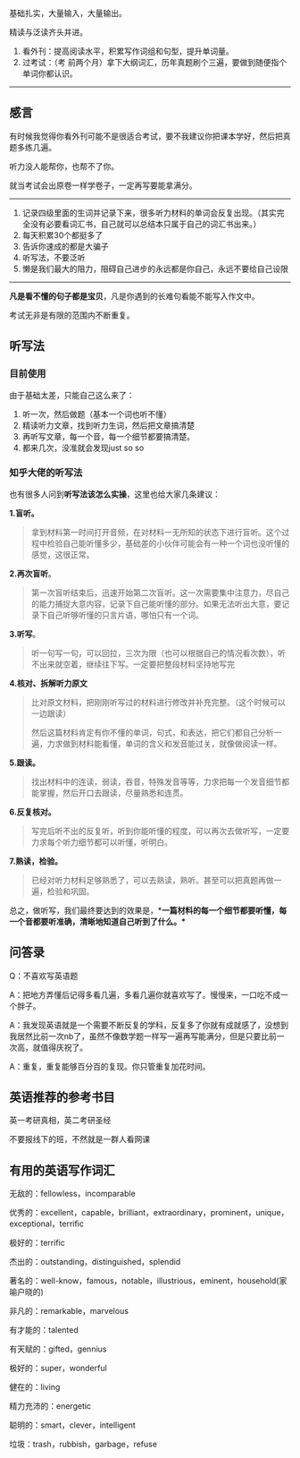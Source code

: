 基础扎实，大量输入，大量输出。

精读与泛读齐头并进。

1. 看外刊：提高阅读水平，积累写作词组和句型，提升单词量。
2. 过考试：（考 前两个月）拿下大纲词汇，历年真题刷个三遍，要做到随便指个单词你都认识。

---

## 感言

有时候我觉得你看外刊可能不是很适合考试，要不我建议你把课本学好，然后把真题多练几遍。

听力没人能帮你，也帮不了你。

就当考试会出原卷一样学卷子，一定再写要能拿满分。

---

1. 记录四级里面的生词并记录下来，很多听力材料的单词会反复出现。（其实完全没有必要看词汇书，自己就可以总结本只属于自己的词汇书出来。）
2. 每天积累30个都挺多了
3. 告诉你速成的都是大骗子
4. 听写法，不要泛听
5. 懒是我们最大的阻力，阻碍自己进步的永远都是你自己，永远不要给自己设限

---

**凡是看不懂的句子都是宝贝**，凡是你遇到的长难句看能不能写入作文中。

考试无非是有限的范围内不断重复。

## 听写法

### 目前使用

由于基础太差，只能自己这么来了：

1. 听一次，然后做题（基本一个词也听不懂）
2. 精读听力文章，找到听力生词，然后把文章搞清楚
3. 再听写文章，每一个音，每一个细节都要搞清楚。
4. 都来几次，没准就会发现just so so

### 知乎大佬的听写法

也有很多人问到**听写法该怎么实操**，这里也给大家几条建议：

**1.盲听。**

> 拿到材料第一时间打开音频，在对材料一无所知的状态下进行盲听。这个过程中检验自己能听懂多少，基础差的小伙伴可能会有一种一个词也没听懂的感觉，这很正常。

**2.再次盲听**。

> 第一次盲听结束后，迅速开始第二次盲听。这一次需要集中注意力，尽自己的能力捕捉大意内容，记录下自己能听懂的部分。如果无法听出大意，要记录下自己听够听懂的只言片语，哪怕只有一个词。

**3.听写**。

> 听一句写一句，可以回拉，三次为限（也可以根据自己的情况看次数），听不出来就空着，继续往下写。一定要把整段材料坚持地写完

**4.核对、拆解听力原文**

> 比对原文材料，把刚刚听写过的材料进行修改并补充完整。（这个时候可以一边跟读）
>
> 然后这篇材料肯定有你不懂的单词，句式，和表达，把它们都自己分析一遍，力求做到材料能看懂，单词的含义和发音能过关，就像做阅读一样。

**5.跟读。**

> 找出材料中的连读，弱读，吞音，特殊发音等等，力求把每一个发音细节都能掌握，然后开口去跟读，尽量熟悉和连贯。

**6.反复核对。**

> 写完后听不出的反复听，听到你能听懂的程度，可以再次去做听写，一定要力求每个听力细节都可以听懂，听明白。

**7.熟读，检验。**

> 已经对听力材料足够熟悉了，可以去熟读，熟听。甚至可以把真题再做一遍，检验和巩固。

总之，做听写，我们最终要达到的效果是，***一篇材料的每一个细节都要听懂，每一个音都要听准确，清晰地知道自己听到了什么。\***

## 问答录

Q：不喜欢写英语题

A：把地方弄懂后记得多看几遍，多看几遍你就喜欢写了。慢慢来，一口吃不成一个胖子。

A：我发现英语就是一个需要不断反复的学科，反复多了你就有成就感了，没想到我居然比前一次nb了，虽然不像数学题一样写一遍再写能满分，但是只要比前一次高，就值得庆祝了。

A：重复，重复能够百分百的复现。你只管重复加花时间。

## 英语推荐的参考书目

英一考研真相，英二考研圣经

不要报线下的班，不然就是一群人看网课

## 有用的英语写作词汇

无敌的：fellowless，incomparable

优秀的：excellent，capable，brilliant，extraordinary，prominent，unique，exceptional，terrific

极好的：terrific

杰出的：outstanding，distinguished，splendid

著名的：well-know，famous，notable，illustrious，eminent，household(家喻户晓的)

非凡的：remarkable，marvelous

有才能的：talented

有天赋的：gifted，gennius

极好的：super，wonderful

健在的：living

精力充沛的：energetic

聪明的：smart，clever，intelligent

垃圾：trash，rubbish，garbage，refuse